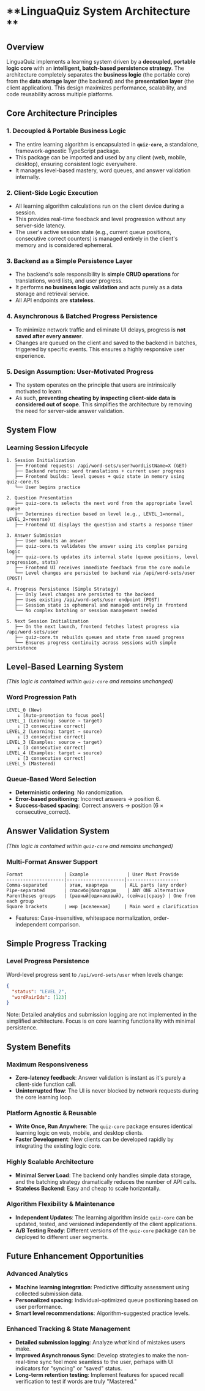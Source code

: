 # **LinguaQuiz System Architecture **

## **Overview**

LinguaQuiz implements a learning system driven by a **decoupled, portable logic core** with an **intelligent, batch-based persistence strategy**. The architecture completely separates the **business logic** (the portable core) from the **data storage layer** (the backend) and the **presentation layer** (the client application). This design maximizes performance, scalability, and code reusability across multiple platforms.

## **Core Architecture Principles**

### **1. Decoupled & Portable Business Logic**

  - The entire learning algorithm is encapsulated in **`quiz-core`**, a standalone, framework-agnostic TypeScript package.
  - This package can be imported and used by any client (web, mobile, desktop), ensuring consistent logic everywhere.
  - It manages level-based mastery, word queues, and answer validation internally.

### **2. Client-Side Logic Execution**

  - All learning algorithm calculations run on the client device during a session.
  - This provides real-time feedback and level progression without any server-side latency.
  - The user's active session state (e.g., current queue positions, consecutive correct counters) is managed entirely in the client's memory and is considered ephemeral.

### **3. Backend as a Simple Persistence Layer**

  - The backend's sole responsibility is **simple CRUD operations** for translations, word lists, and user progress.
  - It performs **no business logic validation** and acts purely as a data storage and retrieval service.
  - All API endpoints are **stateless**.

### **4. Asynchronous & Batched Progress Persistence**

  - To minimize network traffic and eliminate UI delays, progress is **not saved after every answer**.
  - Changes are queued on the client and saved to the backend in batches, triggered by specific events. This ensures a highly responsive user experience.

### **5. Design Assumption: User-Motivated Progress**

  - The system operates on the principle that users are intrinsically motivated to learn.
  - As such, **preventing cheating by inspecting client-side data is considered out of scope**. This simplifies the architecture by removing the need for server-side answer validation.

## **System Flow**

### **Learning Session Lifecycle**

```
1. Session Initialization
   ├── Frontend requests: /api/word-sets/user?wordListName=X (GET)
   ├── Backend returns: word translations + current user progress
   ├── Frontend builds: level queues + quiz state in memory using quiz-core.ts
   └── User begins practice

2. Question Presentation
   ├── quiz-core.ts selects the next word from the appropriate level queue
   ├── Determines direction based on level (e.g., LEVEL_1=normal, LEVEL_2=reverse)
   ├── Frontend UI displays the question and starts a response timer

3. Answer Submission
   ├── User submits an answer
   ├── quiz-core.ts validates the answer using its complex parsing logic
   ├── quiz-core.ts updates its internal state (queue positions, level progression, stats)
   ├── Frontend UI receives immediate feedback from the core module
   └── Level changes are persisted to backend via /api/word-sets/user (POST)

4. Progress Persistence (Simple Strategy)
   ├── Only level changes are persisted to the backend
   ├── Uses existing /api/word-sets/user endpoint (POST)
   ├── Session state is ephemeral and managed entirely in frontend
   └── No complex batching or session management needed

5. Next Session Initialization
   ├── On the next launch, frontend fetches latest progress via /api/word-sets/user
   ├── quiz-core.ts rebuilds queues and state from saved progress
   └── Ensures progress continuity across sessions with simple persistence
```

## **Level-Based Learning System**

*(This logic is contained within `quiz-core` and remains unchanged)*

### **Word Progression Path**

```
LEVEL_0 (New) 
    ↓ [Auto-promotion to focus pool]
LEVEL_1 (Learning: source → target) 
    ↓ [3 consecutive correct]
LEVEL_2 (Learning: target → source) 
    ↓ [3 consecutive correct]
LEVEL_3 (Examples: source → target) 
    ↓ [3 consecutive correct]
LEVEL_4 (Examples: target → source) 
    ↓ [3 consecutive correct]
LEVEL_5 (Mastered)
```

### **Queue-Based Word Selection**

  - **Deterministic ordering**: No randomization.
  - **Error-based positioning**: Incorrect answers → position 6.
  - **Success-based spacing**: Correct answers → position (6 × consecutive\_correct).

## **Answer Validation System**

*(This logic is contained within `quiz-core` and remains unchanged)*

### **Multi-Format Answer Support**

```
Format               | Example              | User Must Provide
---------------------|---------------------|-------------------
Comma-separated      | этаж, квартира      | ALL parts (any order)
Pipe-separated       | спасибо|благодарю    | ANY ONE alternative
Parentheses groups   | (равный|одинаковый), (сейчас|сразу) | One from each group
Square brackets      | мир [вселенная]     | Main word ± clarification
```

  - Features: Case-insensitive, whitespace normalization, order-independent comparison.

## **Simple Progress Tracking**

### **Level Progress Persistence**

Word-level progress sent to `/api/word-sets/user` when levels change:

```json
{
  "status": "LEVEL_2",
  "wordPairIds": [123]
}
```

Note: Detailed analytics and submission logging are not implemented in the simplified architecture. Focus is on core learning functionality with minimal persistence.

## **System Benefits**

### **Maximum Responsiveness**

  - **Zero-latency feedback**: Answer validation is instant as it's purely a client-side function call.
  - **Uninterrupted flow**: The UI is never blocked by network requests during the core learning loop.

### **Platform Agnostic & Reusable**

  - **Write Once, Run Anywhere**: The `quiz-core` package ensures identical learning logic on web, mobile, and desktop clients.
  - **Faster Development**: New clients can be developed rapidly by integrating the existing logic core.

### **Highly Scalable Architecture**

  - **Minimal Server Load**: The backend only handles simple data storage, and the batching strategy dramatically reduces the number of API calls.
  - **Stateless Backend**: Easy and cheap to scale horizontally.

### **Algorithm Flexibility & Maintenance**

  - **Independent Updates**: The learning algorithm inside `quiz-core` can be updated, tested, and versioned independently of the client applications.
  - **A/B Testing Ready**: Different versions of the `quiz-core` package can be deployed to different user segments.

## **Future Enhancement Opportunities**

### **Advanced Analytics**

  - **Machine learning integration**: Predictive difficulty assessment using collected submission data.
  - **Personalized spacing**: Individual-optimized queue positioning based on user performance.
  - **Smart level recommendations**: Algorithm-suggested practice levels.

### **Enhanced Tracking & State Management**

  - **Detailed submission logging**: Analyze *what* kind of mistakes users make.
  - **Improved Asynchronous Sync**: Develop strategies to make the non-real-time sync feel more seamless to the user, perhaps with UI indicators for "syncing" or "saved" status.
  - **Long-term retention testing**: Implement features for spaced recall verification to test if words are truly "Mastered."